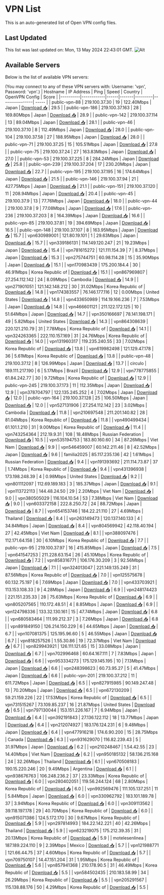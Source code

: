 # VPN List

This is an auto-generated list of Open VPN config files.

## Last Updated

This list was last updated on: Mon, 13 May 2024 22:43:01 GMT.
![Alt](https://repobeats.axiom.co/api/embed/186b98318ef1479477931607c1ad7d823f12451f.svg "Repobeats analytics image")

## Available Servers

Below is the list of available VPN servers:

(You may connect to any of these VPN servers with: Username: 'vpn', Password: 'vpn'.)
| Hostname | IP Address | Ping | Speed | Country | OpenVPN Config | Score |
|----------|------------|------|-------|---------|----------------| ----- |
| public-vpn-88 | 219.100.37.30 | 19 | 122.40Mbps | Japan | [Download 📥](./configs/server_0_JP.ovpn) | 29.5 |
| public-vpn-186 | 219.100.37.163 | 28 | 169.80Mbps | Japan | [Download 📥](./configs/server_1_JP.ovpn) | 28.9 |
| public-vpn-142 | 219.100.37.114 | 13 | 89.04Mbps | Japan | [Download 📥](./configs/server_2_JP.ovpn) | 28.1 |
| public-vpn-46 | 219.100.37.10 | 8 | 112.49Mbps | Japan | [Download 📥](./configs/server_3_JP.ovpn) | 28.0 |
| public-vpn-104 | 219.100.37.58 | 27 | 188.95Mbps | Japan | [Download 📥](./configs/server_4_JP.ovpn) | 28.0 |
| public-vpn-71 | 219.100.37.25 | 15 | 105.51Mbps | Japan | [Download 📥](./configs/server_5_JP.ovpn) | 27.8 |
| public-vpn-75 | 219.100.37.24 | 27 | 163.83Mbps | Japan | [Download 📥](./configs/server_6_JP.ovpn) | 27.0 |
| public-vpn-53 | 219.100.37.225 | 8 | 284.24Mbps | Japan | [Download 📥](./configs/server_7_JP.ovpn) | 25.8 |
| public-vpn-239 | 219.100.37.204 | 17 | 230.20Mbps | Japan | [Download 📥](./configs/server_8_JP.ovpn) | 22.7 |
| public-vpn-195 | 219.100.37.195 | 16 | 174.64Mbps | Japan | [Download 📥](./configs/server_9_JP.ovpn) | 21.5 |
| public-vpn-146 | 219.100.37.94 | 21 | 427.75Mbps | Japan | [Download 📥](./configs/server_10_JP.ovpn) | 21.1 |
| public-vpn-151 | 219.100.37.120 | 11 | 208.94Mbps | Japan | [Download 📥](./configs/server_11_JP.ovpn) | 20.4 |
| public-vpn-45 | 219.100.37.9 | 13 | 77.76Mbps | Japan | [Download 📥](./configs/server_12_JP.ovpn) | 18.0 |
| public-vpn-44 | 219.100.37.8 | 9 | 77.08Mbps | Japan | [Download 📥](./configs/server_13_JP.ovpn) | 17.6 |
| public-vpn-236 | 219.100.37.203 | 8 | 164.39Mbps | Japan | [Download 📥](./configs/server_14_JP.ovpn) | 16.6 |
| public-vpn-85 | 219.100.37.81 | 19 | 394.69Mbps | Japan | [Download 📥](./configs/server_15_JP.ovpn) | 16.5 |
| public-vpn-148 | 219.100.37.107 | 8 | 163.95Mbps | Japan | [Download 📥](./configs/server_16_JP.ovpn) | 15.7 |
| vpn630989001 | 121.80.19.101 | 1 | 29.63Mbps | Japan | [Download 📥](./configs/server_17_JP.ovpn) | 15.7 |
| vpn339186131 | 114.149.120.247 | 21 | 19.23Mbps | Japan | [Download 📥](./configs/server_18_JP.ovpn) | 15.4 |
| vpn781615272 | 121.111.154.39 | 7 | 8.37Mbps | Japan | [Download 📥](./configs/server_19_JP.ovpn) | 15.3 |
| vpn275744751 | 60.98.114.28 | 15 | 35.90Mbps | Japan | [Download 📥](./configs/server_20_JP.ovpn) | 15.1 |
| vpn170983439 | 175.200.184.4 | 30 | 46.91Mbps | Korea Republic of | [Download 📥](./configs/server_21_KR.ovpn) | 15.1 |
| vpn867969807 | 27.254.112.142 | 24 | 8.09Mbps | Cambodia | [Download 📥](./configs/server_22_KH.ovpn) | 14.9 |
| vpn271901051 | 121.142.148.212 | 30 | 31.02Mbps | Korea Republic of | [Download 📥](./configs/server_23_KR.ovpn) | 14.8 |
| vpn174383557 | 76.146.177.116 | 12 | 0.00Mbps | United States | [Download 📥](./configs/server_24_US.ovpn) | 14.8 |
| vpn433650989 | 114.19.166.236 | 7 | 7.53Mbps | Japan | [Download 📥](./configs/server_25_JP.ovpn) | 14.8 |
| vpn466601121 | 211.122.172.125 | 10 | 51.64Mbps | Japan | [Download 📥](./configs/server_26_JP.ovpn) | 14.7 |
| vpn350166697 | 78.141.198.171 | 49 | 5.82Mbps | United States | [Download 📥](./configs/server_27_US.ovpn) | 14.3 |
| vpn864308639 | 220.121.210.79 | 31 | 7.78Mbps | Korea Republic of | [Download 📥](./configs/server_28_KR.ovpn) | 14.1 |
| vpn324263365 | 222.110.157.169 | 31 | 24.76Mbps | Korea Republic of | [Download 📥](./configs/server_29_KR.ovpn) | 14.0 |
| vpn131960317 | 119.235.240.55 | 33 | 7.02Mbps | Korea Republic of | [Download 📥](./configs/server_30_KR.ovpn) | 13.8 |
| vpn619982498 | 121.129.47.178 | 36 | 5.61Mbps | Korea Republic of | [Download 📥](./configs/server_31_KR.ovpn) | 13.8 |
| public-vpn-48 | 219.100.37.12 | 8 | 126.99Mbps | Japan | [Download 📥](./configs/server_32_JP.ovpn) | 13.7 |
| circulo | 189.111.217.190 | 6 | 5.17Mbps | Brazil | [Download 📥](./configs/server_33_BR.ovpn) | 12.9 |
| vpn778775855 | 61.84.242.77 | 30 | 9.72Mbps | Korea Republic of | [Download 📥](./configs/server_34_KR.ovpn) | 12.9 |
| public-vpn-245 | 219.100.37.173 | 11 | 112.35Mbps | Japan | [Download 📥](./configs/server_35_JP.ovpn) | 12.9 |
| vpn378704797 | 122.135.245.252 | 4 | 7.02Mbps | Japan | [Download 📥](./configs/server_36_JP.ovpn) | 12.0 |
| public-vpn-164 | 219.100.37.128 | 25 | 106.50Mbps | Japan | [Download 📥](./configs/server_37_JP.ovpn) | 12.0 |
| vpn527131906 | 27.254.112.142 | 23 | 3.02Mbps | Cambodia | [Download 📥](./configs/server_38_KH.ovpn) | 11.8 |
| vpn210697548 | 211.201.140.82 | 28 | 81.04Mbps | Korea Republic of | [Download 📥](./configs/server_39_KR.ovpn) | 11.8 |
| vpn490499434 | 61.101.1.210 | 31 | 9.00Mbps | Korea Republic of | [Download 📥](./configs/server_40_KR.ovpn) | 11.4 |
| vpn743254364 | 212.19.9.31 | 108 | 18.48Mbps | Russian Federation | [Download 📥](./configs/server_41_RU.ovpn) | 10.5 |
| vpn535194753 | 183.80.160.60 | 34 | 87.26Mbps | Viet Nam | [Download 📥](./configs/server_42_VN.ovpn) | 9.9 |
| vpn546459007 | 60.142.211.46 | 8 | 42.52Mbps | Japan | [Download 📥](./configs/server_43_JP.ovpn) | 9.6 |
| familia2025 | 85.117.235.136 | 42 | 1.61Mbps | Russian Federation | [Download 📥](./configs/server_44_RU.ovpn) | 9.4 |
| vpn191393692 | 211.114.73.87 | 37 | 1.74Mbps | Korea Republic of | [Download 📥](./configs/server_45_KR.ovpn) | 9.4 |
| vpn431396938 | 173.198.248.39 | 4 | 0.98Mbps | United States | [Download 📥](./configs/server_46_US.ovpn) | 9.2 |
| vpn801112097 | 112.69.189.183 | 3 | 185.37Mbps | Japan | [Download 📥](./configs/server_47_JP.ovpn) | 9.1 |
| vpn113722113 | 144.48.24.50 | 29 | 2.20Mbps | Viet Nam | [Download 📥](./configs/server_48_VN.ovpn) | 9.0 |
| vpn380505029 | 116.104.10.54 | 53 | 7.38Mbps | Viet Nam | [Download 📥](./configs/server_49_VN.ovpn) | 9.0 |
| vpn603372158 | 222.8.250.72 | 24 | 88.72Mbps | Japan | [Download 📥](./configs/server_50_JP.ovpn) | 8.7 |
| vpn654153746 | 184.22.21.110 | 27 | 4.69Mbps | Thailand | [Download 📥](./configs/server_51_TH.ovpn) | 8.4 |
| vpn263149473 | 120.137.140.133 | 4 | 34.84Mbps | Japan | [Download 📥](./configs/server_52_JP.ovpn) | 8.4 |
| vpn804569942 | 42.118.40.194 | 27 | 42.45Mbps | Viet Nam | [Download 📥](./configs/server_53_VN.ovpn) | 8.1 |
| vpn388097476 | 112.171.64.158 | 30 | 6.10Mbps | Korea Republic of | [Download 📥](./configs/server_54_KR.ovpn) | 7.7 |
| public-vpn-95 | 219.100.37.97 | 16 | 415.85Mbps | Japan | [Download 📥](./configs/server_55_JP.ovpn) | 7.5 |
| vpn641547253 | 211.228.63.154 | 26 | 45.10Mbps | Korea Republic of | [Download 📥](./configs/server_56_KR.ovpn) | 7.2 |
| vpn858316771 | 106.176.30.209 | 3 | 92.56Mbps | Japan | [Download 📥](./configs/server_57_JP.ovpn) | 7.1 |
| vpn324013047 | 221.149.135.249 | 31 | 87.56Mbps | Korea Republic of | [Download 📥](./configs/server_58_KR.ovpn) | 7.0 |
| vpn125575678 | 60.132.75.197 | 6 | 7.69Mbps | Japan | [Download 📥](./configs/server_59_JP.ovpn) | 7.0 |
| vpn433703921 | 113.153.108.33 | 9 | 4.28Mbps | Japan | [Download 📥](./configs/server_60_JP.ovpn) | 6.9 |
| vpn248174423 | 221.151.235.33 | 28 | 75.63Mbps | Korea Republic of | [Download 📥](./configs/server_61_KR.ovpn) | 6.9 |
| vpn805207565 | 110.172.48.51 | 4 | 8.85Mbps | Japan | [Download 📥](./configs/server_62_JP.ovpn) | 6.9 |
| vpn124798336 | 133.32.130.161 | 15 | 47.74Mbps | Japan | [Download 📥](./configs/server_63_JP.ovpn) | 6.8 |
| vpn680583464 | 111.99.212.37 | 3 | 7.26Mbps | Japan | [Download 📥](./configs/server_64_JP.ovpn) | 6.8 |
| vpn891849150 | 126.214.150.229 | 6 | 44.65Mbps | Japan | [Download 📥](./configs/server_65_JP.ovpn) | 6.7 |
| vpn107081375 | 125.195.96.60 | 5 | 46.55Mbps | Japan | [Download 📥](./configs/server_66_JP.ovpn) | 6.7 |
| vpn818257526 | 1.55.30.86 | 19 | 72.37Mbps | Viet Nam | [Download 📥](./configs/server_67_VN.ovpn) | 6.7 |
| vpn829943921 | 126.111.121.65 | 15 | 33.08Mbps | Japan | [Download 📥](./configs/server_68_JP.ovpn) | 6.7 |
| vpn702996468 | 60.64.167.111 | 7 | 7.83Mbps | Japan | [Download 📥](./configs/server_69_JP.ovpn) | 6.6 |
| vpn953334273 | 175.129.145.195 | 10 | 7.13Mbps | Japan | [Download 📥](./configs/server_70_JP.ovpn) | 6.6 |
| vpn248398623 | 60.73.95.27 | 5 | 41.47Mbps | Japan | [Download 📥](./configs/server_71_JP.ovpn) | 6.6 |
| public-vpn-201 | 219.100.37.212 | 11 | 611.72Mbps | Japan | [Download 📥](./configs/server_72_JP.ovpn) | 6.5 |
| vpn827915985 | 90.149.247.48 | 13 | 70.20Mbps | Japan | [Download 📥](./configs/server_73_JP.ovpn) | 6.5 |
| vpn672130209 | 59.21.159.226 | 22 | 17.53Mbps | Korea Republic of | [Download 📥](./configs/server_74_KR.ovpn) | 6.5 |
| vpn731515267 | 73.109.85.237 | 16 | 21.87Mbps | United States | [Download 📥](./configs/server_75_US.ovpn) | 6.5 |
| vpn797130044 | 153.151.226.167 | 7 | 6.94Mbps | Japan | [Download 📥](./configs/server_76_JP.ovpn) | 6.4 |
| vpn392191843 | 27.136.122.112 | 18 | 13.77Mbps | Japan | [Download 📥](./configs/server_77_JP.ovpn) | 6.4 |
| vpn212074927 | 183.176.124.231 | 6 | 9.48Mbps | Japan | [Download 📥](./configs/server_78_JP.ovpn) | 6.4 |
| vpn477916218 | 174.6.90.200 | 15 | 28.75Mbps | Canada | [Download 📥](./configs/server_79_CA.ovpn) | 6.3 |
| vpn931629070 | 116.82.239.43 | 5 | 31.97Mbps | Japan | [Download 📥](./configs/server_80_JP.ovpn) | 6.2 |
| vpn210248467 | 1.54.42.55 | 23 | 14.40Mbps | Viet Nam | [Download 📥](./configs/server_81_VN.ovpn) | 6.2 |
| vpn950185132 | 58.136.215.168 | 24 | 32.26Mbps | Thailand | [Download 📥](./configs/server_82_TH.ovpn) | 6.1 |
| vpn670508183 | 190.15.220.246 | 20 | 9.49Mbps | Argentina | [Download 📥](./configs/server_83_AR.ovpn) | 6.1 |
| vpn938676763 | 106.248.236.2 | 37 | 23.33Mbps | Korea Republic of | [Download 📥](./configs/server_84_KR.ovpn) | 6.0 |
| vpn280402051 | 119.56.244.124 | 68 | 2.80Mbps | Korea Republic of | [Download 📥](./configs/server_85_KR.ovpn) | 6.0 |
| vpn992569476 | 111.105.137.251 | 11 | 5.84Mbps | Japan | [Download 📥](./configs/server_86_JP.ovpn) | 6.0 |
| vpn330962792 | 183.101.189.78 | 37 | 3.94Mbps | Korea Republic of | [Download 📥](./configs/server_87_KR.ovpn) | 6.0 |
| vpn309113562 | 39.118.197.178 | 29 | 40.70Mbps | Korea Republic of | [Download 📥](./configs/server_88_KR.ovpn) | 6.0 |
| vpn915071386 | 124.5.172.170 | 30 | 9.67Mbps | Korea Republic of | [Download 📥](./configs/server_89_KR.ovpn) | 5.9 |
| vpn297814993 | 184.22.142.221 | 40 | 42.26Mbps | Thailand | [Download 📥](./configs/server_90_TH.ovpn) | 5.9 |
| vpn623219075 | 175.212.39.35 | 31 | 20.13Mbps | Korea Republic of | [Download 📥](./configs/server_91_KR.ovpn) | 5.9 |
| motelesenlinea | 187.189.224.110 | 9 | 2.39Mbps | Mexico | [Download 📥](./configs/server_92_MX.ovpn) | 5.7 |
| vpn121988771 | 121.66.44.75 | 37 | 4.60Mbps | Korea Republic of | [Download 📥](./configs/server_93_KR.ovpn) | 5.7 |
| vpn709750107 | 14.47.151.204 | 31 | 1.95Mbps | Korea Republic of | [Download 📥](./configs/server_94_KR.ovpn) | 5.6 |
| vpn857941368 | 210.178.90.5 | 31 | 46.49Mbps | Korea Republic of | [Download 📥](./configs/server_95_KR.ovpn) | 5.5 |
| vpn584502435 | 210.183.58.99 | 34 | 26.29Mbps | Korea Republic of | [Download 📥](./configs/server_96_KR.ovpn) | 5.5 |
| vpn205291567 | 115.138.88.176 | 50 | 4.29Mbps | Korea Republic of | [Download 📥](./configs/server_97_KR.ovpn) | 5.5 |

